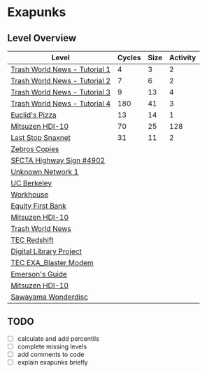 # Exapunks

## Level Overview

| Level                                                          | Cycles | Size | Activity |
| -------------------------------------------------------------- | ------ | ---- | -------- |
| [Trash World News - Tutorial 1](src/01_trash_world_news_1.asm) | 4      | 3    | 2        |
| [Trash World News - Tutorial 2](src/02_trash_world_news_2.asm) | 7      | 6    | 2        |
| [Trash World News - Tutorial 3](src/03_trash_world_news_3.asm) | 9      | 13   | 4        |
| [Trash World News - Tutorial 4](src/04_trash_world_news_4.asm) | 180    | 41   | 3        |
| [Euclid's Pizza](src/05_euclids_pizza.asm)                     | 13     | 14   | 1        |
| [Mitsuzen HDI-10](src/06_mitsuzen_hdi_10.asm)                  | 70     | 25   | 128      |
| [Last Stop Snaxnet](src/07_last_stop_snaxnet.asm)              | 31     | 11   | 2        |
| [Zebros Copies](src/08_zebros_copies.asm)                      |        |      |          |
| [SFCTA Highway Sign #4902](src/09_sfcta_highway_sign_4902.asm) |        |      |          |
| [Unknown Network 1](src/10_unknown_network_1.asm)              |        |      |          |
| [UC Berkeley](src/11_uc_berkeley.asm)                          |        |      |          |
| [Workhouse](src/12_workhouse.asm)                              |        |      |          |
| [Equity First Bank](src/13_equity_first_bank.asm)              |        |      |          |
| [Mitsuzen HDI-10](src/14_mitsuzen_hdi_10.asm)                  |        |      |          |
| [Trash World News](src/15_trash_world_news.asm)                |        |      |          |
| [TEC Redshift](src/16_tec_redshift.asm)                        |        |      |          |
| [Digital Library Project](src/17_digital_library_project.asm)  |        |      |          |
| [TEC EXA_Blaster Modem](src/18_tec_exa_blaster_modem.asm)      |        |      |          |
| [Emerson's Guide](src/19_emersons_guide.asm)                   |        |      |          |
| [Mitsuzen HDI-10](src/20_mitsuzen_hdi_10.asm)                  |        |      |          |
| [Sawayama Wonderdisc](src/21_sawayama_wonderdisc.asm)          |        |      |          |

## TODO

-   [ ] calculate and add percentils
-   [ ] complete missing levels
-   [ ] add comments to code
-   [ ] explain exapunks briefly
